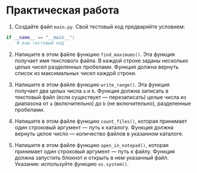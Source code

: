 # Практическая работа

1. Создайте файл `main.py`. Свой тестовый код предваряйте условием:

```python
if __name__ == "__main__":
    # ваш тестовый код
```

2. Напишите в этом файле функцию `find_maximums()`. Эта функция получает имя текстового файла. В каждой строке заданы несколько целых чисел разделенных пробелами. Функция должна вернуть список из максимальных чисел каждой строки.

3. Напишите в этом файле функцию `write_range()`. Эта функция получает два целых числа `a` и `b`. Функция должна записать в текстовый файл (если существует — перезаписать) целые числа из диапазона от `a` (включительно) до `b` (не включительно), разделенные пробелами.

4. Напишите в этом файле функцию `count_files()`, которая принимает один строковый аргумент — путь к каталогу. Функция должна вернуть целое число — количество файлов в указанном каталоге.

5. Напишите в этом файле функцию `open_in_notepad()`, которая принимает один строковый аргумент — путь к файлу. Функция должна запустить блокнот и открыть в нем указанный файл. Указание: используйте функцию `os.system()`.
